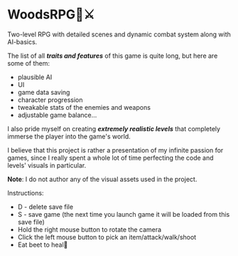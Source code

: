 # WoodsRPG🌲⚔
Two-level RPG with detailed scenes and dynamic combat system along with AI-basics. 

The list of all ***traits and features*** of this game is quite long, but here are some of them:
 - plausible AI
 - UI
 - game data saving 
 - character progression
 - tweakable stats of the enemies and weapons  
 - adjustable game balance…

I also pride myself on creating ***extremely realistic levels*** that completely immerse the player into the game's world.

I believe that this project is rather a presentation of my infinite passion for games, since I really spent a whole lot of time perfecting the code and levels' visuals in particular. 

**Note**: I do not author any of the visual assets used in the project.

Instructions: 
 - D - delete save file 
 - S - save game (the next time you launch game it will be loaded from this save file)
 - Hold the right mouse button to rotate the camera 
 - Click the left mouse button to pick an item/attack/walk/shoot 
 - Eat beet to heal🥗
